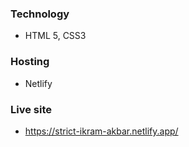 ### Technology 

- HTML 5, CSS3

###  Hosting
- Netlify

### Live site
- https://strict-ikram-akbar.netlify.app/
